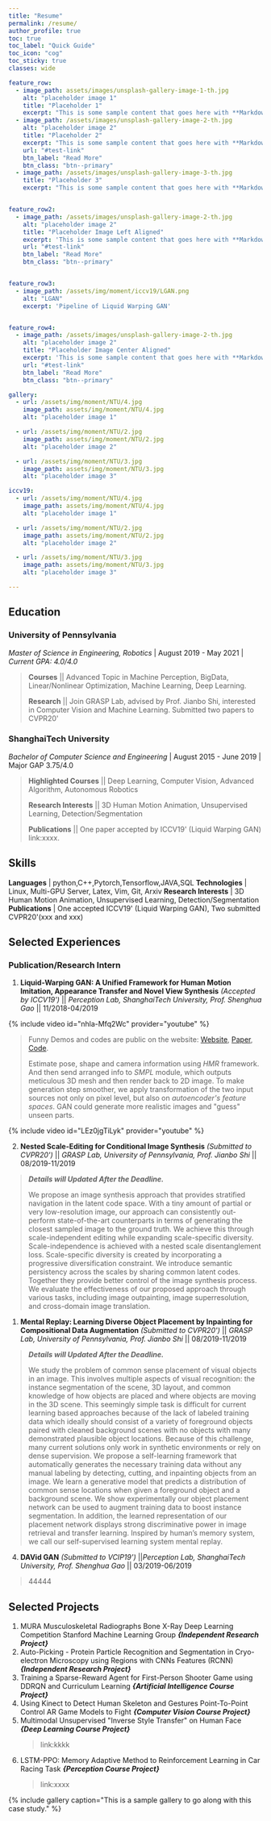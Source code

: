 ```yaml
---
title: "Resume"
permalink: /resume/
author_profile: true
toc: true
toc_label: "Quick Guide"
toc_icon: "cog"
toc_sticky: true
classes: wide

feature_row:
  - image_path: assets/images/unsplash-gallery-image-1-th.jpg
    alt: "placeholder image 1"
    title: "Placeholder 1"
    excerpt: "This is some sample content that goes here with **Markdown** formatting."
  - image_path: /assets/images/unsplash-gallery-image-2-th.jpg
    alt: "placeholder image 2"
    title: "Placeholder 2"
    excerpt: "This is some sample content that goes here with **Markdown** formatting."
    url: "#test-link"
    btn_label: "Read More"
    btn_class: "btn--primary"
  - image_path: /assets/images/unsplash-gallery-image-3-th.jpg
    title: "Placeholder 3"
    excerpt: "This is some sample content that goes here with **Markdown** formatting."


feature_row2:
  - image_path: /assets/images/unsplash-gallery-image-2-th.jpg
    alt: "placeholder image 2"
    title: "Placeholder Image Left Aligned"
    excerpt: 'This is some sample content that goes here with **Markdown** formatting. Left aligned with `type="left"`'
    url: "#test-link"
    btn_label: "Read More"
    btn_class: "btn--primary"


feature_row3:
  - image_path: /assets/img/moment/iccv19/LGAN.png
    alt: "LGAN"
    excerpt: 'Pipeline of Liquid Warping GAN'


feature_row4:
  - image_path: /assets/images/unsplash-gallery-image-2-th.jpg
    alt: "placeholder image 2"
    title: "Placeholder Image Center Aligned"
    excerpt: 'This is some sample content that goes here with **Markdown** formatting. Centered with `type="center"`'
    url: "#test-link"
    btn_label: "Read More"
    btn_class: "btn--primary"

gallery:
  - url: /assets/img/moment/NTU/4.jpg
    image_path: assets/img/moment/NTU/4.jpg
    alt: "placeholder image 1"

  - url: /assets/img/moment/NTU/2.jpg
    image_path: assets/img/moment/NTU/2.jpg
    alt: "placeholder image 2"

  - url: /assets/img/moment/NTU/3.jpg
    image_path: assets/img/moment/NTU/3.jpg
    alt: "placeholder image 3"

iccv19:
  - url: /assets/img/moment/NTU/4.jpg
    image_path: assets/img/moment/NTU/4.jpg
    alt: "placeholder image 1"

  - url: /assets/img/moment/NTU/2.jpg
    image_path: assets/img/moment/NTU/2.jpg
    alt: "placeholder image 2"

  - url: /assets/img/moment/NTU/3.jpg
    image_path: assets/img/moment/NTU/3.jpg
    alt: "placeholder image 3"

---
```



## Education
### **University of Pennsylvania**  
*Master of Science in Engineering, Robotics*        |  August 2019 - May 2021 |
*Current GPA: 4.0/4.0*

> **Courses** || Advanced Topic in Machine Perception, BigData, Linear/Nonlinear Optimization, Machine Learning, Deep Learning.
> 
> **Research** || Join GRASP Lab, advised by Prof. Jianbo Shi, interested in Computer Vision and Machine Learning. Submitted two papers to CVPR20'


### **ShanghaiTech University**
*Bachelor of Computer Science and Engineering*        |  August 2015 - June 2019 |
Major GAP 3.75/4.0

> **Highlighted Courses** || Deep Learning, Computer Vision, Advanced Algorithm, Autonomous Robotics
> 
> **Research Interests** || 3D Human Motion Animation, Unsupervised Learning, Detection/Segmentation
> 
> **Publications** || One paper accepted by ICCV19' (Liquid Warping GAN) link:xxxx.




## Skills

**Languages** | python,C++,Pytorch,Tensorflow,JAVA,SQL
**Technologies** | Linux, Multi-GPU Server, Latex, Vim, Git, Arxiv
**Research Interests** | 3D Human Motion Animation, Unsupervised Learning, Detection/Segmentation
**Publications** | One accepted ICCV19' (Liquid Warping GAN), Two submitted CVPR20'(xxx and xxx)

## Selected Experiences

### Publication/Research Intern
1. **Liquid-Warping GAN: A Unified Framework for Human Motion Imitation, Appearance Transfer and Novel View Synthesis** *(Accepted by ICCV19')* || *Perception Lab, ShanghaiTech University, Prof. Shenghua Gao* || 11/2018-04/2019 

{% include video id="nhla-Mfq2Wc" provider="youtube" %}

> Funny Demos and codes are public on the website: [Website](https://svip-lab.github.io/project/impersonator.html), [Paper](https://arxiv.org/pdf/1909.12224.pdf), [Code](https://github.com/svip-lab/impersonator).
> 
> Estimate pose, shape and camera information using *HMR* framework. And then send arranged info to *SMPL* module, which outputs meticulous 3D mesh and then render back to 2D image.
> To make generation step smoother, we apply transformation of the two input sources not only on pixel level, but also on *autoencoder's feature spaces*. GAN could generate more realistic images and "guess" unseen parts.

{% include video id="LEz0jgTiLyk" provider="youtube" %}

2. **Nested Scale-Editing for Conditional Image Synthesis** *(Submitted to CVPR20')* || *GRASP Lab, University of Pennsylvania, Prof. Jianbo Shi* || 08/2019-11/2019

> ***Details will Updated After the Deadline.***
> 
> We propose an image synthesis approach that provides stratified navigation in the latent code space. With a tiny amount of partial or very low-resolution image, our approach can consistently out-perform state-of-the-art counterparts in terms of generating the closest sampled image to the ground truth. We achieve this through scale-independent editing while expanding scale-specific diversity. Scale-independence is achieved with a nested scale disentanglement loss. Scale-specific diversity is created by incorporating a progressive diversification constraint. We introduce semantic persistency across the scales by sharing common latent codes. Together they provide better control of the image synthesis process. We evaluate the effectiveness of our proposed approach through various tasks, including image outpainting, image superresolution, and cross-domain image translation.



1. **Mental Replay: Learning Diverse Object Placement by Inpainting for Compositional Data Augmentation** *(Submitted to CVPR20')* || *GRASP Lab, University of Pennsylvania, Prof. Jianbo Shi* || 08/2019-11/2019

> ***Details will Updated After the Deadline.***
> 
> We study the problem of common sense placement of visual objects in an image. This involves multiple aspects of visual recognition: the instance segmentation of the scene, 3D layout, and common knowledge of how objects are placed and where objects are moving in the 3D scene. This seemingly simple task is difficult for current learning based approaches because of the lack of labeled training data which ideally should consist of a variety of foreground objects paired with cleaned background scenes with no objects with many demonstrated plausible object locations. Because of this challenge, many current solutions only work in synthetic environments or rely on dense supervision. We propose a self-learning framework that automatically generates the necessary training data without any manual labeling by detecting, cutting, and inpainting objects from an image. We learn a generative model that predicts a distribution of common sense locations when given a foreground object and a background scene. We show experimentally our object placement network can be used to augment training data to boost instance segmentation. In addition, the learned representation of our placement network displays strong discriminative power in image retrieval and transfer learning. Inspired by human’s memory system, we call our self-supervised learning system mental replay.


4. **DAVid GAN** *(Submitted to VCIP19')* ||*Perception Lab, ShanghaiTech University, Prof. Shenghua Gao* || 03/2019-06/2019

> 44444





## Selected Projects

1. MURA Musculoskeletal Radiographs Bone X-Ray Deep Learning Competition Stanford Machine Learning Group ***{Independent Research Project}***
2. Auto-Picking - Protein Particle Recognition and Segmentation in Cryo-electron Microscopy using Regions with CNNs Features (RCNN) ***{Independent Research Project}***
3. Training a Sparse-Reward Agent for First-Person Shooter Game using DDRQN and Curriculum Learning ***{Artificial Intelligence Course Project}***
4. Using Kinect to Detect Human Skeleton and Gestures Point-To-Point Control AR Game Models to Fight ***{Computer Vision Course Project}***
5. Multimodal Unsupervised "Inverse Style Transfer" on Human Face ***{Deep Learning Course Project}***
   > link:kkkk
6. LSTM-PPO: Memory Adaptive Method to Reinforcement Learning in Car Racing Task ***{Perception Course Project}***
   > link:xxxx

{% include gallery caption="This is a sample gallery to go along with this case study." %}



